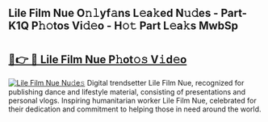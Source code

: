 ## Lile Film Nue O𝚗𝚕yf𝚊ns L𝚎a𝚔ed N𝚞𝚍es - Part-K1Q P𝚑𝚘tos Vi𝚍𝚎o - H𝚘𝚝 Part L𝚎a𝚔s MwbSp

# <h2><a href="http://kfdf9s.oniu.top/?m=Lile+Film+Nue">🔗👉 🔴 Lile Film Nue P𝚑ot𝚘𝚜 V𝚒d𝚎o</a></h2>

[![Lile Film Nue Nu𝚍e𝚜](https://i.imgur.com/0qMVB7G.gif)](http://kfdf9s.oniu.top/?m=Lile+Film+Nue)
Digital trendsetter Lile Film Nue, recognized for publishing dance and lifestyle material, consisting of presentations and personal vlogs. Inspiring humanitarian worker Lile Film Nue, celebrated for their dedication and commitment to helping those in need around the world.  

